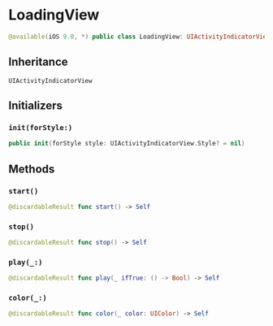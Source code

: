 # LoadingView

``` swift
@available(iOS 9.0, *) public class LoadingView: UIActivityIndicatorView
```

## Inheritance

`UIActivityIndicatorView`

## Initializers

### `init(forStyle:)`

``` swift
public init(forStyle style: UIActivityIndicatorView.Style? = nil)
```

## Methods

### `start()`

``` swift
@discardableResult func start() -> Self
```

### `stop()`

``` swift
@discardableResult func stop() -> Self
```

### `play(_:)`

``` swift
@discardableResult func play(_ ifTrue: () -> Bool) -> Self
```

### `color(_:)`

``` swift
@discardableResult func color(_ color: UIColor) -> Self
```
